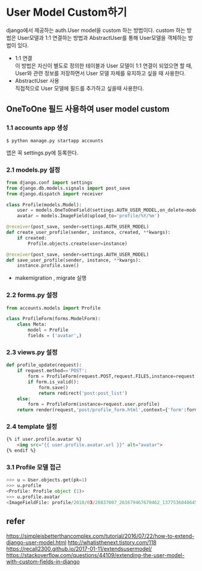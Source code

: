 # User Model Custom하기
django에서 제공하는 auth.User model을 custom 하는 방법이다. 
custom 하는 방법은 User모델과 1:1 연결하는 방법과 AbstractUser를 통해 User모델을 객체하는 방법이 있다.  
- 1:1 연결  
이 방법은 자신이 별도로 정의한 테이블과 User 모델이 1:1 연결이 되었으면 할 때,
User와 관련 정보를 저장하면서 User 모델 자체를 유지하고 싶을 때 사용한다.
- AbstractUser 사용  
직접적으로 User 모델에 필드를 추가하고 싶을때 사용한다. 

## OneToOne 필드 사용하여 user model custom
### 1.1 accounts app 생성
```
$ python manage.py startapp accounts
```
앱은 꼭 settings.py에 등록한다.
### 2.1 models.py 설정
```python
from django.conf import settings
from django.db.models.signals import post_save
from django.dispatch import receiver

class Profile(models.Model):
    user = models.OneToOneField(settings.AUTH_USER_MODEL,on_delete=models.CASCADE)
    avatar = models.ImageField(upload_to='profile/%Y/%m')

@receiver(post_save, sender=settings.AUTH_USER_MODEL)
def create_user_profile(sender, instance, created, **kwargs):
    if created:
        Profile.objects.create(user=instance)

@receiver(post_save, sender=settings.AUTH_USER_MODEL)
def save_user_profile(sender, instance, **kwargs):
    instance.profile.save()
```
- makemigration , migrate 실행
### 2.2 forms.py 설정
```python
from accounts.models import Profile

class ProfileForm(forms.ModelForm):
    class Meta:
        model = Profile
        fields = ('avatar',)
```
### 2.3 views.py 설정
```python
def profile_update(request):
    if request.method=='POST':
        form = ProfileForm(request.POST,request.FILES,instance=request.user.profile) # instance form의 save()에서 실행됨
        if form.is_valid():
            form.save()
            return redirect('post:post_list')
    else:
        form = ProfileForm(instance=request.user.profile)
    return render(request,'post/profile_form.html',context={'form':form})
```
### 2.4 template 설정
```html
{% if user.profile.avatar %} 
    <img src="{{ user.profile.avatar.url }}" alt="avatar">
{% endif %}
```
### 3.1 Profile 모델 접근
```python
>>> u = User.objects.get(pk=1)
>>> u.profile 
<Profile: Profile object (1)>
>>> u.profile.avatar
<ImageFieldFile: profile/2018/03/20837007_261679467670462_1377536040645951488_n.jpg>
```
## refer 
https://simpleisbetterthancomplex.com/tutorial/2016/07/22/how-to-extend-django-user-model.html
http://whatisthenext.tistory.com/118  
https://recall2300.github.io/2017-01-11/extendsusermodel/
https://stackoverflow.com/questions/44109/extending-the-user-model-with-custom-fields-in-django